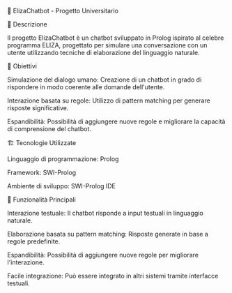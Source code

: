 🤖 ElizaChatbot - Progetto Universitario

📖 Descrizione

Il progetto ElizaChatbot è un chatbot sviluppato in Prolog ispirato al celebre programma ELIZA, progettato per simulare una conversazione con un utente utilizzando tecniche di elaborazione del linguaggio naturale.

🎯 Obiettivi

Simulazione del dialogo umano: Creazione di un chatbot in grado di rispondere in modo coerente alle domande dell'utente.

Interazione basata su regole: Utilizzo di pattern matching per generare risposte significative.

Espandibilità: Possibilità di aggiungere nuove regole e migliorare la capacità di comprensione del chatbot.

🏗️ Tecnologie Utilizzate

Linguaggio di programmazione: Prolog

Framework: SWI-Prolog

Ambiente di sviluppo: SWI-Prolog IDE

🔧 Funzionalità Principali

Interazione testuale: Il chatbot risponde a input testuali in linguaggio naturale.

Elaborazione basata su pattern matching: Risposte generate in base a regole predefinite.

Espandibilità: Possibilità di aggiungere nuove regole per migliorare l'interazione.

Facile integrazione: Può essere integrato in altri sistemi tramite interfacce testuali.

